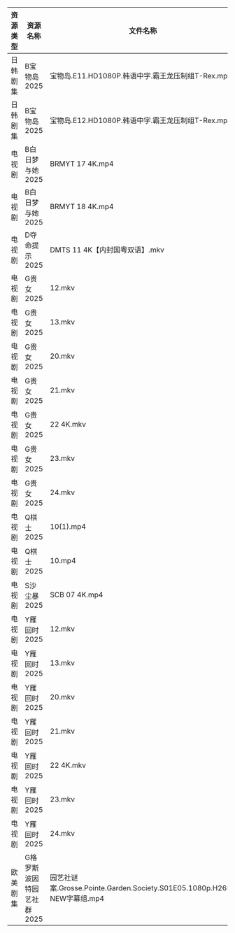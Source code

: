 | 资源类型 | 资源名称            | 文件名称                                                            | 分享链接                                 | 更新时间                |
| ---- | --------------- | --------------------------------------------------------------- | ------------------------------------ | ------------------- |
| 日韩剧集 | B宝物岛2025        | 宝物岛.E11.HD1080P.韩语中字.霸王龙压制组T-Rex.mp4                            | https://pan.quark.cn/s/08d346c96dc0  | 2025-04-01 16:21:09 |
| 日韩剧集 | B宝物岛2025        | 宝物岛.E12.HD1080P.韩语中字.霸王龙压制组T-Rex.mp4                            | https://pan.quark.cn/s/08d346c96dc0  | 2025-04-01 16:21:07 |
| 电视剧  | B白日梦与她2025      | BRMYT 17 4K.mp4                                                 | https://www.alipan.com/s/koPyyazPNd1 | 2025-04-01 18:05:17 |
| 电视剧  | B白日梦与她2025      | BRMYT 18 4K.mp4                                                 | https://www.alipan.com/s/koPyyazPNd1 | 2025-04-01 18:05:17 |
| 电视剧  | D夺命提示2025       | DMTS 11 4K【内封国粤双语】.mkv                                          | https://www.alipan.com/s/CCfHY9N4QyX | 2025-04-01 00:05:31 |
| 电视剧  | G贵女2025         | 12.mkv                                                          | https://www.alipan.com/s/PmfiWbhbqWJ | 2025-04-01 19:05:47 |
| 电视剧  | G贵女2025         | 13.mkv                                                          | https://www.alipan.com/s/PmfiWbhbqWJ | 2025-04-01 19:05:47 |
| 电视剧  | G贵女2025         | 20.mkv                                                          | https://www.alipan.com/s/PmfiWbhbqWJ | 2025-04-01 19:05:47 |
| 电视剧  | G贵女2025         | 21.mkv                                                          | https://www.alipan.com/s/PmfiWbhbqWJ | 2025-04-01 19:05:47 |
| 电视剧  | G贵女2025         | 22 4K.mkv                                                       | https://www.alipan.com/s/PmfiWbhbqWJ | 2025-04-01 19:05:47 |
| 电视剧  | G贵女2025         | 23.mkv                                                          | https://www.alipan.com/s/PmfiWbhbqWJ | 2025-04-01 19:05:46 |
| 电视剧  | G贵女2025         | 24.mkv                                                          | https://www.alipan.com/s/PmfiWbhbqWJ | 2025-04-01 19:05:46 |
| 电视剧  | Q棋士2025         | 10(1).mp4                                                       | https://www.alipan.com/s/gW6gdk7eMKN | 2025-04-01 00:06:44 |
| 电视剧  | Q棋士2025         | 10.mp4                                                          | https://www.alipan.com/s/gW6gdk7eMKN | 2025-04-01 00:06:44 |
| 电视剧  | S沙尘暴2025        | SCB 07 4K.mp4                                                   | https://www.alipan.com/s/T8qC2RW63No | 2025-04-01 18:07:07 |
| 电视剧  | Y雁回时2025        | 12.mkv                                                          | https://www.alipan.com/s/4JWMgsDShyg | 2025-04-01 19:07:52 |
| 电视剧  | Y雁回时2025        | 13.mkv                                                          | https://www.alipan.com/s/4JWMgsDShyg | 2025-04-01 19:07:52 |
| 电视剧  | Y雁回时2025        | 20.mkv                                                          | https://www.alipan.com/s/4JWMgsDShyg | 2025-04-01 19:07:52 |
| 电视剧  | Y雁回时2025        | 21.mkv                                                          | https://www.alipan.com/s/4JWMgsDShyg | 2025-04-01 19:07:52 |
| 电视剧  | Y雁回时2025        | 22 4K.mkv                                                       | https://www.alipan.com/s/4JWMgsDShyg | 2025-04-01 19:07:52 |
| 电视剧  | Y雁回时2025        | 23.mkv                                                          | https://www.alipan.com/s/4JWMgsDShyg | 2025-04-01 19:07:51 |
| 电视剧  | Y雁回时2025        | 24.mkv                                                          | https://www.alipan.com/s/4JWMgsDShyg | 2025-04-01 19:07:51 |
| 欧美剧集 | G格罗斯波因特园艺社群2025 | 园艺社谜案.Grosse.Pointe.Garden.Society.S01E05.1080p.H265-NEW字幕组.mp4 | https://pan.quark.cn/s/9b9b6a68a5a2  | 2025-04-01 16:22:42 |
